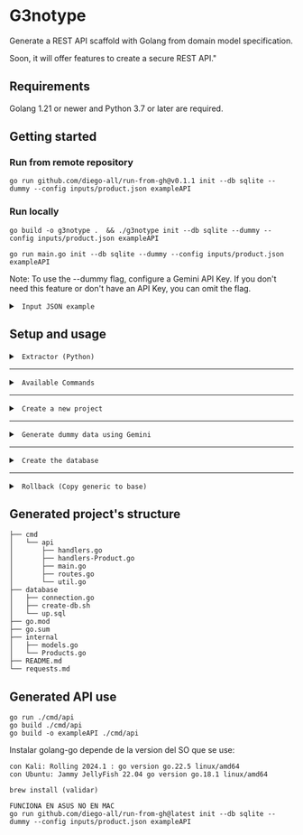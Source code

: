 # G3notype

Generate a REST API scaffold with Golang from domain model specification.

Soon, it will offer features to create a secure REST API."


## Requirements

Golang 1.21 or newer and Python 3.7 or later are required.


## Getting started

### Run from remote repository

    go run github.com/diego-all/run-from-gh@v0.1.1 init --db sqlite --dummy --config inputs/product.json exampleAPI

### Run locally

    go build -o g3notype .  && ./g3notype init --db sqlite --dummy --config inputs/product.json exampleAPI

    go run main.go init --db sqlite --dummy --config inputs/product.json exampleAPI

Note: To use the --dummy flag, configure a Gemini API Key. If you don't need this feature or don't have an API Key, you can omit the flag.

<details><summary><code> Input JSON example </code></summary>

###  (--config)

    [
        {
          "tipo": "Product",
          "atributos": {
            "name": {
              "tipoDato": "string"
            },
            "description": {
              "tipoDato": "string"
            },
            "price": {
              "tipoDato": "int"
            },
            "quantity": {
              "tipoDato": "int"
            }
          }
        }
    ]

</summary></details>

## Setup and usage

<details><summary><code> Extractor (Python) </code></summary>

## 

  Uso: python3 extractor/readMap.py <ruta_del_json>

</summary></details>

-----------------------------------------------------------
<details><summary><code> Available Commands   </code></summary>

##
Available commands

    go run github.com/diego-all/run-from-gh@latest init

    Available Commands:
      completion  Generate the autocompletion script for the specified shell
      help        Help about any command
      init        Inicializa un nuevo proyecto
      rollback    Restaura los archivos genéricos a partir de los archivos base

</summary></details>

-----------------------------------------------------------
<details><summary><code> Create a new project   </code></summary>

##
Options

    go run github.com/diego-all/run-from-gh@latest init -h

    Flags:
      -c, --config string   Ruta del archivo JSON de configuración
      -d, --db string       Tipo de base de datos (requerido)
      -u, --dummy           Generar Dummy data usando Gemini (Requiere API Key)
      -h, --help            help for init


</summary></details>

-----------------------------------------------------------

<details><summary><code> Generate dummy data using Gemini  </code></summary>

##
Generate Gemini API Key [Gemini](https://aistudio.google.com/app/apikey)

</summary></details>

-----------------------------------------------------------
<details><summary><code> Create the database </code></summary>

## 

    sh create-db.sh

</summary></details>

-----------------------------------------------------------
<details><summary><code> Rollback (Copy generic to base) </code></summary>

## 

    go run main.go rollback   (Reestablecer las Pre-Templates a su estado original)

</summary></details>
    

## Generated project's structure


    ├── cmd
    │   └── api
    │       ├── handlers.go
    │       ├── handlers-Product.go
    │       ├── main.go
    │       ├── routes.go
    │       └── util.go
    ├── database
    │   ├── connection.go
    │   ├── create-db.sh
    │   └── up.sql
    ├── go.mod
    ├── go.sum
    ├── internal
    │   ├── models.go
    │   └── Products.go
    ├── README.md
    └── requests.md

## Generated API use

    go run ./cmd/api
    go build ./cmd/api
    go build -o exampleAPI ./cmd/api


Instalar golang-go depende de la version del SO que se use:

    con Kali: Rolling 2024.1 : go version go.22.5 linux/amd64
    con Ubuntu: Jammy JellyFish 22.04 go version go.18.1 linux/amd64

    brew install (validar)

    FUNCIONA EN ASUS NO EN MAC
    go run github.com/diego-all/run-from-gh@latest init --db sqlite --dummy --config inputs/product.json exampleAPI


